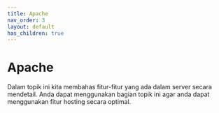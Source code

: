 ```yaml
---
title: Apache
nav_order: 3
layout: default
has_children: true
---
```



# Apache

Dalam topik ini kita membahas fitur-fitur yang ada dalam server secara mendetail. Anda dapat menggunakan bagian topik ini agar anda dapat menggunakan fitur hosting secara optimal.
